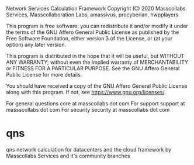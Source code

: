 Network Services Calculation Framework
Copyright (C) 2020 Masscollabs Services, Masscollaboration Labs, amassivus, procyberian, hwpplayers

This program is free software: you can redistribute it and/or modify
it under the terms of the GNU Affero General Public License as published
by the Free Software Foundation, either version 3 of the License, or
(at your option) any later version.

This program is distributed in the hope that it will be useful,
but WITHOUT ANY WARRANTY; without even the implied warranty of
MERCHANTABILITY or FITNESS FOR A PARTICULAR PURPOSE.  See the
GNU Affero General Public License for more details.

You should have received a copy of the GNU Affero General Public License
along with this program.  If not, see <https://www.gnu.org/licenses/>.

For general questions core at masscollabs dot com
For support support at massscollabs dot com
For security security at masscollabs dot com

# qns
qns network calculation for datacenters and the cloud framework by Masscollabs Services and it's community branches



